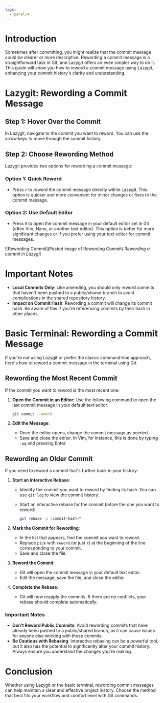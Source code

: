 ```yaml
---
tags:
  - panel/4
---
```


# Introduction
Sometimes after committing, you might realize that the commit message could be clearer or more descriptive. Rewording a commit message is a straightforward task in Git, and Lazygit offers an even simpler way to do it. This guide will show you how to reword a commit message using Lazygit, enhancing your commit history's clarity and understanding.

# Lazygit: Rewording a Commit Message
## Step 1: Hover Over the Commit
In Lazygit, navigate to the commit you want to reword. You can use the arrow keys to move through the commit history.

## Step 2: Choose Rewording Method
Lazygit provides two options for rewording a commit message:

### Option 1: Quick Reword
- Press `r` to reword the commit message directly within Lazygit. This option is quicker and more convenient for minor changes or fixes to the commit message.

### Option 2: Use Default Editor
- Press `R` to open the commit message in your default editor set in Git (often Vim, Nano, or another text editor). This option is better for more significant changes or if you prefer using your text editor for commit messages.

![Rewording Commit](Pasted image of Rewording Commit) *Rewording a commit in Lazygit*

# Important Notes
- **Local Commits Only**: Like amending, you should only reword commits that haven't been pushed to a public/shared branch to avoid complications in the shared repository history.
- **Impact on Commit Hash**: Rewording a commit will change its commit hash. Be aware of this if you're referencing commits by their hash in other places.

# Basic Terminal: Rewording a Commit Message
If you're not using Lazygit or prefer the classic command-line approach, here's how to reword a commit message in the terminal using Git.

## Rewording the Most Recent Commit
If the commit you want to reword is the most recent one:

1. **Open the Commit in an Editor**:
   Use the following command to open the last commit message in your default text editor:

   ```bash
   git commit --amend
   ```

2. **Edit the Message**:
   - Once the editor opens, change the commit message as needed.
   - Save and close the editor. In Vim, for instance, this is done by typing `:wq` and pressing Enter.

## Rewording an Older Commit
If you need to reword a commit that's further back in your history:

1. **Start an Interactive Rebase**:
   - Identify the commit you want to reword by finding its hash. You can use `git log` to view the commit history.
   - Start an interactive rebase for the commit before the one you want to reword:

     ```bash
     git rebase -i <commit-hash>^
     ```

2. **Mark the Commit for Rewording**:
   - In the list that appears, find the commit you want to reword.
   - Replace `pick` with `reword` (or just `r`) at the beginning of the line corresponding to your commit.
   - Save and close the file.

3. **Reword the Commit**:
   - Git will open the commit message in your default text editor.
   - Edit the message, save the file, and close the editor.

4. **Complete the Rebase**:
   - Git will now reapply the commits. If there are no conflicts, your rebase should complete automatically.

### Important Notes
- **Don't Reword Public Commits**: Avoid rewording commits that have already been pushed to a public/shared branch, as it can cause issues for anyone else working with those commits.
- **Be Cautious with Rebasing**: Interactive rebasing can be a powerful tool, but it also has the potential to significantly alter your commit history. Always ensure you understand the changes you're making.

# Conclusion
Whether using Lazygit or the basic terminal, rewording commit messages can help maintain a clear and effective project history. Choose the method that best fits your workflow and comfort level with Git commands.

